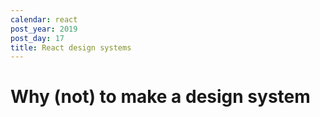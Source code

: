 ```yaml
---
calendar: react
post_year: 2019
post_day: 17
title: React design systems
---
```

# Why (not) to make a design system
